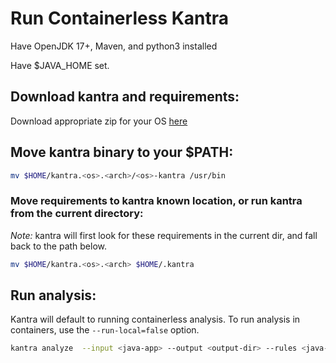 # Run Containerless Kantra

Have OpenJDK 17+, Maven, and python3 installed

Have $JAVA_HOME set.

## Download kantra and requirements:

Download appropriate zip for your OS [here](https://github.com/konveyor/kantra/releases/tag/v0.6.0-alpha.2) 

## Move kantra binary to your $PATH:

```sh
mv $HOME/kantra.<os>.<arch>/<os>-kantra /usr/bin
```

### Move requirements to kantra known location, or run kantra from the current directory:
*Note:* kantra will first look for these requirements in the current dir, and fall back to the path below.


```sh
mv $HOME/kantra.<os>.<arch> $HOME/.kantra
```

## Run analysis:
Kantra will default to running containerless analysis. To run analysis in containers, use the `--run-local=false` option.

```sh
kantra analyze  --input <java-app> --output <output-dir> --rules <java-rules>
```
